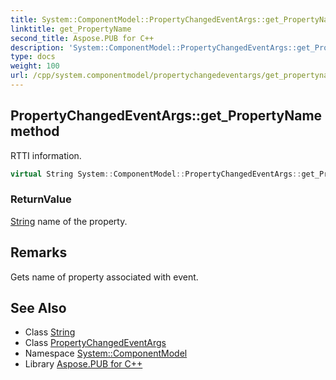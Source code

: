 ```yaml
---
title: System::ComponentModel::PropertyChangedEventArgs::get_PropertyName method
linktitle: get_PropertyName
second_title: Aspose.PUB for C++
description: 'System::ComponentModel::PropertyChangedEventArgs::get_PropertyName method. RTTI information in C++.'
type: docs
weight: 100
url: /cpp/system.componentmodel/propertychangedeventargs/get_propertyname/
---
```

## PropertyChangedEventArgs::get_PropertyName method


RTTI information.

```cpp
virtual String System::ComponentModel::PropertyChangedEventArgs::get_PropertyName()
```


### ReturnValue

[String](../../../system/string/) name of the property.
## Remarks


Gets name of property associated with event. 
## See Also

* Class [String](../../../system/string/)
* Class [PropertyChangedEventArgs](../)
* Namespace [System::ComponentModel](../../)
* Library [Aspose.PUB for C++](../../../)

